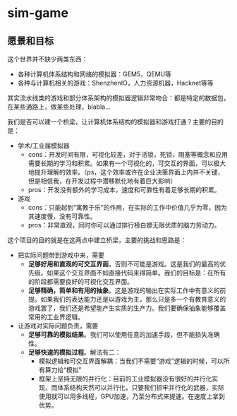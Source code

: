 # sim-game

## 愿景和目标

这个世界并不缺少两类东西：

+ 各种计算机体系结构和网络的模拟器：GEM5，QEMU等
+ 各种与计算机相关的游戏：ShenzhenIO，人力资源机器，Hacknet等等
  
其实流水线类的游戏和部分体系架构的模拟器逻辑非常吻合：都是特定的数据包，在某些通路上，做某些处理，blabla...

我们是否可以建一个桥梁，让计算机体系结构的模拟器和游戏打通？主要的目的是：

+ 学术/工业届模拟器
  + cons：开发时间有限，可视化较差，对于活锁，死锁，阻塞等概念和应用需要长期的学习和积累。如果有一个可视化的，可交互的界面，可以极大地提升理解的效率。（ps，这个效率或许在企业决策界面上内并不关键，但是相信我，在开发过程中潜移默化地有着巨大影响）
  + pros：开发没有额外的学习成本，速度和可靠性有着足够长期的积累。
+ 游戏
  + cons：只能起到“寓教于乐”的作用，在实际的工作中价值几乎为零，因为其速度慢，没有可靠性。
  + pros：非常直观，同时你可以通过排行榜白嫖无限优质的脑力劳动力。

这个项目的目的就是在这两点中建立桥梁，主要的挑战和思路是：

+ 把实际问题带到游戏中来，需要
  + **足够好用和直观的可交互界面**，否则不可能是游戏。这是我们的最高的优先级。如果这个交互界面不如直接代码来得简单。我们的目标是：在所有的阶段都需要良好的可视化交互界面。
  + **足够精确，简单和有用的抽象**。这是游戏的输出在实际工作中有意义的前提。如果我们的表达能力还是以游戏为主，那么只是多一个有教育意义的游戏罢了，我们还是希望能产生实质的生产力。我们要确保抽象能够覆盖常用的工业界逻辑。
+ 让游戏对实际问题负责，需要
  + **足够可靠的模拟结果**。我们可以使用任意的加速手段，但不能损失准确性。
  + **足够快速的模拟过程**。解法有二：
    + 模拟逻辑和可交互界面解耦：当我们不需要“游戏”逻辑的时候，可以所有算力给“模拟”
    + 框架上坚持无限的并行化：目前的工业模拟器没有很好的并行化实现，而体系结构天然可以并行化，只要我们抓牢并行化的武器，实际使用就可以用多线程，GPU加速，乃至分布式来提速。在速度上拿到优势。
